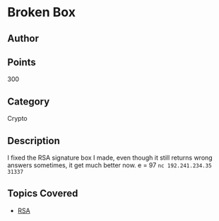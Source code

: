 # Broken Box
## Author

## Points
300
## Category
Crypto
## Description
I fixed the RSA signature box I made, even though it still returns wrong answers sometimes, it get much better now.
e = 97
`nc 192.241.234.35 31337`
## Topics Covered

- [RSA](/cryptography/what-is-rsa/)
